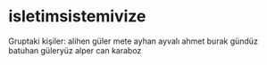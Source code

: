 # isletimsistemivize
Gruptaki kişiler:
alihen güler
mete ayhan ayvalı
ahmet burak gündüz
batuhan güleryüz
alper can karaboz
